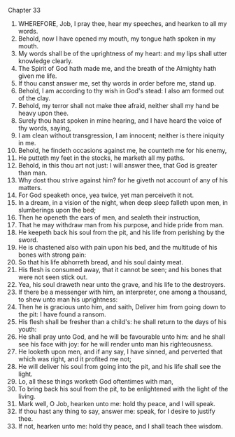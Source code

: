 

Chapter 33

1. WHEREFORE, Job, I pray thee, hear my speeches, and hearken to all my words.
2. Behold, now I have opened my mouth, my tongue hath spoken in my mouth.
3. My words shall be of the uprightness of my heart: and my lips shall utter knowledge clearly.
4. The Spirit of God hath made me, and the breath of the Almighty hath given me life.
5. If thou canst answer me, set thy words in order before me, stand up.
6. Behold, I am according to thy wish in God's stead: I also am formed out of the clay.
7. Behold, my terror shall not make thee afraid, neither shall my hand be heavy upon thee.
8. Surely thou hast spoken in mine hearing, and I have heard the voice of thy words, saying,
9. I am clean without transgression, I am innocent; neither is there iniquity in me.
10. Behold, he findeth occasions against me, he counteth me for his enemy,
11. He putteth my feet in the stocks, he marketh all my paths.
12. Behold, in this thou art not just: I will answer thee, that God is greater than man.
13. Why dost thou strive against him?  for he giveth not account of any of his matters.
14. For God speaketh once, yea twice, yet man perceiveth it not.
15. In a dream, in a vision of the night, when deep sleep falleth upon men, in slumberings upon the bed;
16. Then he openeth the ears of men, and sealeth their instruction,
17. That he may withdraw man from his purpose, and hide pride from man.
18. He keepeth back his soul from the pit, and his life from perishing by the sword.
19. He is chastened also with pain upon his bed, and the multitude of his bones with strong pain:
20. So that his life abhorreth bread, and his soul dainty meat.
21. His flesh is consumed away, that it cannot be seen; and his bones that were not seen stick out.
22. Yea, his soul draweth near unto the grave, and his life to the destroyers.
23. If there be a messenger with him, an interpreter, one among a thousand, to shew unto man his uprightness:
24. Then he is gracious unto him, and saith, Deliver him from going down to the pit: I have found a ransom.
25. His flesh shall be fresher than a child's: he shall return to the days of his youth:
26. He shall pray unto God, and he will be favourable unto him: and he shall see his face with joy: for he will render unto man his righteousness.
27. He looketh upon men, and if any say, I have sinned, and perverted that which was right, and it profited me not;
28. He will deliver his soul from going into the pit, and his life shall see the light.
29. Lo, all these things worketh God oftentimes with man,
30. To bring back his soul from the pit, to be enlightened with the light of the living.
31. Mark well, O Job, hearken unto me: hold thy peace, and I will speak.
32. If thou hast any thing to say, answer me: speak, for I desire to justify thee.
33. If not, hearken unto me: hold thy peace, and I shall teach thee wisdom.
